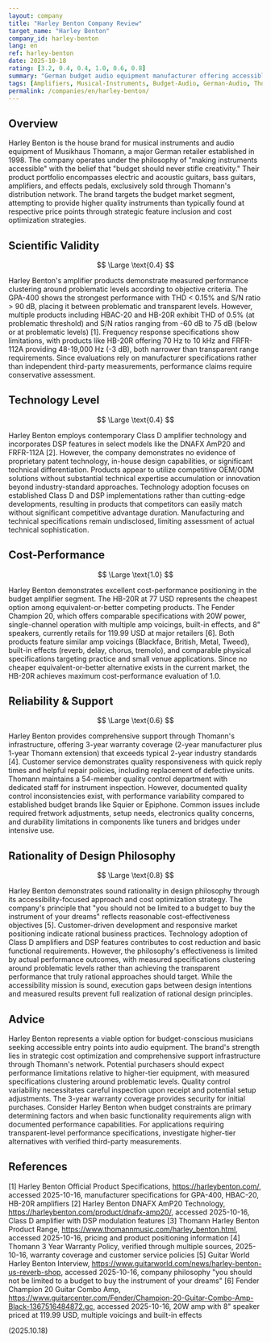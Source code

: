 ```yaml
---
layout: company
title: "Harley Benton Company Review"
target_name: "Harley Benton"
company_id: harley-benton
lang: en
ref: harley-benton
date: 2025-10-18
rating: [3.2, 0.4, 0.4, 1.0, 0.6, 0.8]
summary: "German budget audio equipment manufacturer offering accessible musical instruments and amplifiers through strategic cost optimization, though with limitations in measured performance and technical innovation."
tags: [Amplifiers, Musical-Instruments, Budget-Audio, German-Audio, Thomann]
permalink: /companies/en/harley-benton/
---
```


## Overview

Harley Benton is the house brand for musical instruments and audio equipment of Musikhaus Thomann, a major German retailer established in 1998. The company operates under the philosophy of "making instruments accessible" with the belief that "budget should never stifle creativity." Their product portfolio encompasses electric and acoustic guitars, bass guitars, amplifiers, and effects pedals, exclusively sold through Thomann's distribution network. The brand targets the budget market segment, attempting to provide higher quality instruments than typically found at respective price points through strategic feature inclusion and cost optimization strategies.

## Scientific Validity

$$ \Large \text{0.4} $$

Harley Benton's amplifier products demonstrate measured performance clustering around problematic levels according to objective criteria. The GPA-400 shows the strongest performance with THD < 0.15% and S/N ratio > 90 dB, placing it between problematic and transparent levels. However, multiple products including HBAC-20 and HB-20R exhibit THD of 0.5% (at problematic threshold) and S/N ratios ranging from -60 dB to 75 dB (below or at problematic levels) [1]. Frequency response specifications show limitations, with products like HB-20R offering 70 Hz to 10 kHz and FRFR-112A providing 48-19,000 Hz (-3 dB), both narrower than transparent range requirements. Since evaluations rely on manufacturer specifications rather than independent third-party measurements, performance claims require conservative assessment.

## Technology Level

$$ \Large \text{0.4} $$

Harley Benton employs contemporary Class D amplifier technology and incorporates DSP features in select models like the DNAFX AmP20 and FRFR-112A [2]. However, the company demonstrates no evidence of proprietary patent technology, in-house design capabilities, or significant technical differentiation. Products appear to utilize competitive OEM/ODM solutions without substantial technical expertise accumulation or innovation beyond industry-standard approaches. Technology adoption focuses on established Class D and DSP implementations rather than cutting-edge developments, resulting in products that competitors can easily match without significant competitive advantage duration. Manufacturing and technical specifications remain undisclosed, limiting assessment of actual technical sophistication.

## Cost-Performance

$$ \Large \text{1.0} $$

Harley Benton demonstrates excellent cost-performance positioning in the budget amplifier segment. The HB-20R at 77 USD represents the cheapest option among equivalent-or-better competing products. The Fender Champion 20, which offers comparable specifications with 20W power, single-channel operation with multiple amp voicings, built-in effects, and 8" speakers, currently retails for 119.99 USD at major retailers [6]. Both products feature similar amp voicings (Blackface, British, Metal, Tweed), built-in effects (reverb, delay, chorus, tremolo), and comparable physical specifications targeting practice and small venue applications. Since no cheaper equivalent-or-better alternative exists in the current market, the HB-20R achieves maximum cost-performance evaluation of 1.0.

## Reliability & Support

$$ \Large \text{0.6} $$

Harley Benton provides comprehensive support through Thomann's infrastructure, offering 3-year warranty coverage (2-year manufacturer plus 1-year Thomann extension) that exceeds typical 2-year industry standards [4]. Customer service demonstrates quality responsiveness with quick reply times and helpful repair policies, including replacement of defective units. Thomann maintains a 54-member quality control department with dedicated staff for instrument inspection. However, documented quality control inconsistencies exist, with performance variability compared to established budget brands like Squier or Epiphone. Common issues include required fretwork adjustments, setup needs, electronics quality concerns, and durability limitations in components like tuners and bridges under intensive use.

## Rationality of Design Philosophy

$$ \Large \text{0.8} $$

Harley Benton demonstrates sound rationality in design philosophy through its accessibility-focused approach and cost optimization strategy. The company's principle that "you should not be limited to a budget to buy the instrument of your dreams" reflects reasonable cost-effectiveness objectives [5]. Customer-driven development and responsive market positioning indicate rational business practices. Technology adoption of Class D amplifiers and DSP features contributes to cost reduction and basic functional requirements. However, the philosophy's effectiveness is limited by actual performance outcomes, with measured specifications clustering around problematic levels rather than achieving the transparent performance that truly rational approaches should target. While the accessibility mission is sound, execution gaps between design intentions and measured results prevent full realization of rational design principles.

## Advice

Harley Benton represents a viable option for budget-conscious musicians seeking accessible entry points into audio equipment. The brand's strength lies in strategic cost optimization and comprehensive support infrastructure through Thomann's network. Potential purchasers should expect performance limitations relative to higher-tier equipment, with measured specifications clustering around problematic levels. Quality control variability necessitates careful inspection upon receipt and potential setup adjustments. The 3-year warranty coverage provides security for initial purchases. Consider Harley Benton when budget constraints are primary determining factors and when basic functionality requirements align with documented performance capabilities. For applications requiring transparent-level performance specifications, investigate higher-tier alternatives with verified third-party measurements.

## References

[1] Harley Benton Official Product Specifications, https://harleybenton.com/, accessed 2025-10-16, manufacturer specifications for GPA-400, HBAC-20, HB-20R amplifiers
[2] Harley Benton DNAFX AmP20 Technology, https://harleybenton.com/product/dnafx-amp20/, accessed 2025-10-16, Class D amplifier with DSP modulation features
[3] Thomann Harley Benton Product Range, https://www.thomannmusic.com/harley_benton.html, accessed 2025-10-16, pricing and product positioning information
[4] Thomann 3 Year Warranty Policy, verified through multiple sources, 2025-10-16, warranty coverage and customer service policies
[5] Guitar World Harley Benton Interview, https://www.guitarworld.com/news/harley-benton-us-reverb-shop, accessed 2025-10-16, company philosophy "you should not be limited to a budget to buy the instrument of your dreams"
[6] Fender Champion 20 Guitar Combo Amp, https://www.guitarcenter.com/Fender/Champion-20-Guitar-Combo-Amp-Black-1367516484872.gc, accessed 2025-10-16, 20W amp with 8" speaker priced at 119.99 USD, multiple voicings and built-in effects

(2025.10.18)